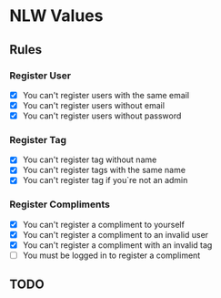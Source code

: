 # NLW Values

## Rules

### Register User

- [x] You can't register users with the same email
- [x] You can't register users without email
- [x] You can't register users without password

### Register Tag

- [x] You can't register tag without name
- [x] You can't register tags with the same name
- [x] You can't register tag if you`re not an admin

### Register Compliments

- [x] You can't register a compliment to yourself
- [x] You can't register a compliment to an invalid user
- [x] You can't register a compliment with an invalid tag
- [ ] You must be logged in to register a compliment

## TODO

